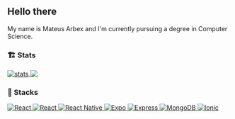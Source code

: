 ## Hello there 
My name is Mateus Arbex and I'm currently pursuing a degree in Computer Science.


### :building_construction:    Stats
<p>
  <a href="https://github.com/anuraghazra/github-readme-stats">
    <img align="center" alt="stats" src="https://github-readme-stats-nu-nine.vercel.app/api?username=mateusarbex&theme=dark&show_icons=true&hide=stars&include_all_commits=true&count_private=true" />
  </a>

  <a href="https://github.com/anuraghazra/github-readme-stats">
    <img align="center" src="https://github-readme-stats-nu-nine.vercel.app/api/top-langs/?username=mateusarbex&theme=dark&layout=compact&card_width=225" />
  </a>
</p>

### :construction: Stacks

<p>
  <a href=˜https://github.com/mateusarbex˜>
    <img align"left" alt="React" src="https://img.shields.io/badge/JavaScript-323330?style=for-the-badge&logo=javascript&logoColor=F7DF1E" />
  </a>
  <a href=˜https://github.com/mateusarbex˜>
    <img align"left" alt="React" src="https://img.shields.io/badge/React-20232A?style=for-the-badge&logo=react&logoColor=61DAFB" />
  </a>
  <a href=˜https://github.com/mateusarbex˜>
    <img align"left" alt="React Native" src="https://img.shields.io/badge/React_Native-20232A?style=for-the-badge&logo=react&logoColor=61DAFB" />
  </a>
  <a href=˜https://github.com/mateusarbex˜>
    <img align"left" alt="Expo" src="https://img.shields.io/badge/Expo-1B1F23?style=for-the-badge&logo=expo&logoColor=white" />
  </a> 
  <a href=˜https://github.com/mateusarbex˜>
    <img align"left" alt="Express" src="https://img.shields.io/badge/Express.js-000000?style=for-the-badge&logo=express&logoColor=white" />
  </a>
  <a href=˜https://github.com/mateusarbex˜>
    <img align"left" alt="MongoDB" src="https://img.shields.io/badge/MongoDB-4EA94B?style=for-the-badge&logo=mongodb&logoColor=white" />
  </a>
  <a href=˜https://github.com/mateusarbex˜>
    <img align"left" alt="Ionic" src="https://img.shields.io/badge/Ionic-3880FF?style=for-the-badge&logo=ionic&logoColor=white" />
  </a>
</p>
